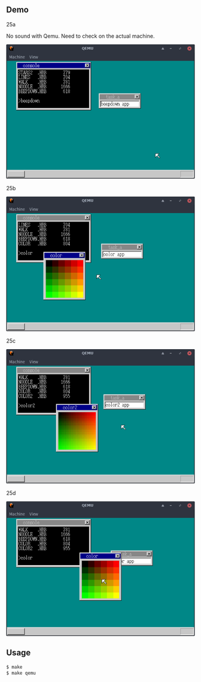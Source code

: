 ## Demo

25a

No sound with Qemu.
Need to check on the actual machine.

![template](https://github.com/watermelon892/OSPractice/blob/master/25_IncreaseConsoles/pic/25a.png)

25b

![template](https://github.com/watermelon892/OSPractice/blob/master/25_IncreaseConsoles/pic/25b.png)

25c

![template](https://github.com/watermelon892/OSPractice/blob/master/25_IncreaseConsoles/pic/25c.png)

25d

![template](https://github.com/watermelon892/OSPractice/blob/master/25_IncreaseConsoles/pic/25d.png)

## Usage

```
$ make
$ make qemu
```
